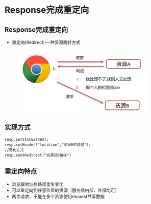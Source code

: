 # Response完成重定向

## Response完成重定向

* 重定向(Redirect):一种资源跳转方式

<figure><img src="../.gitbook/assets/image (1).png" alt=""><figcaption></figcaption></figure>

## 实现方式

```
resp.setStatus(302);
resp.setHeader("location","资源B的路径");
//简化方式
resp.sendRedirect("资源B的路径")
```

## 重定向特点

* 浏览器地址栏路径发生变化
* 可以重定向到任意位置的资源（服务器内部、外部均可）
* 两次请求，不能在多个资源使用request共享数据
